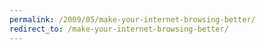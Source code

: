 ```yaml
---
permalink: /2009/05/make-your-internet-browsing-better/
redirect_to: /make-your-internet-browsing-better/
---
```

